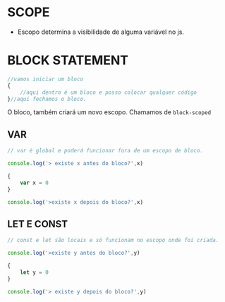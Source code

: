 # SCOPE

* Escopo determina a visibilidade de alguma variável no js.

# BLOCK STATEMENT

```js
//vamos iniciar um bloco
{
    //aqui dentro é um bloco e posso colocar qualquer código
}//aqui fechamos o bloco.
```

O bloco, também criará um novo escopo. Chamamos de `block-scoped`




## VAR

```js
// var é global e poderá funcionar fora de um escopo de bloco.

console.log('> existe x antes do bloco?',x)

{
    var x = 0
}

console.log('>existe x depois do bloco?',x)
```

## LET E CONST

```js
// const e let são locais e só funcionam no escopo onde foi criada.

console.log('>existe y antes do bloco?',y)

{
    let y = 0
}

console.log('> existe y depois do bloco?',y)
```